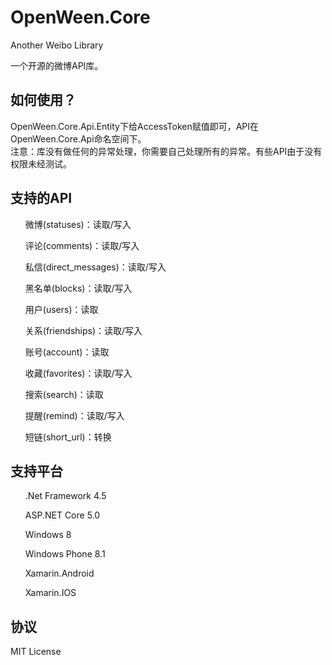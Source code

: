 # OpenWeen.Core
Another Weibo Library  
  
一个开源的微博API库。  

如何使用？  
-----------  
OpenWeen.Core.Api.Entity下给AccessToken赋值即可，API在OpenWeen.Core.Api命名空间下。  
注意：库没有做任何的异常处理，你需要自己处理所有的异常。有些API由于没有权限未经测试。  

支持的API  
-----------  
<ul>微博(statuses)：读取/写入</ul>
<ul>评论(comments)：读取/写入</ul>
<ul>私信(direct_messages)：读取/写入</ul>
<ul>黑名单(blocks)：读取/写入</ul>
<ul>用户(users)：读取</ul>
<ul>关系(friendships)：读取/写入</ul>
<ul>账号(account)：读取</ul>
<ul>收藏(favorites)：读取/写入</ul>
<ul>搜索(search)：读取</ul>
<ul>提醒(remind)：读取/写入</ul>
<ul>短链(short_url)：转换</ul>


支持平台  
-----------  
<ul>.Net Framework 4.5</ul>
<ul>ASP.NET Core 5.0</ul>
<ul>Windows 8</ul>
<ul>Windows Phone 8.1</ul>
<ul>Xamarin.Android</ul>
<ul>Xamarin.IOS</ul>

协议  
-----------  
MIT License
